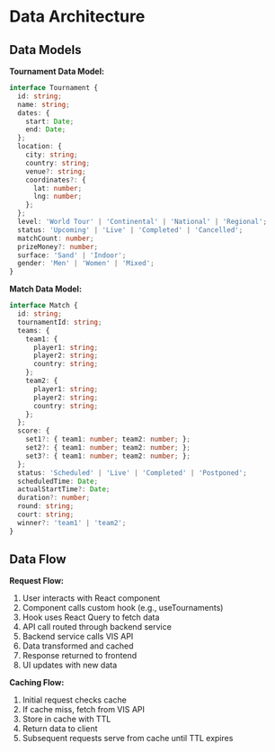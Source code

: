 # Data Architecture

## Data Models

**Tournament Data Model:**
```typescript
interface Tournament {
  id: string;
  name: string;
  dates: {
    start: Date;
    end: Date;
  };
  location: {
    city: string;
    country: string;
    venue?: string;
    coordinates?: {
      lat: number;
      lng: number;
    };
  };
  level: 'World Tour' | 'Continental' | 'National' | 'Regional';
  status: 'Upcoming' | 'Live' | 'Completed' | 'Cancelled';
  matchCount: number;
  prizeMoney?: number;
  surface: 'Sand' | 'Indoor';
  gender: 'Men' | 'Women' | 'Mixed';
}
```

**Match Data Model:**
```typescript
interface Match {
  id: string;
  tournamentId: string;
  teams: {
    team1: {
      player1: string;
      player2: string;
      country: string;
    };
    team2: {
      player1: string;
      player2: string;
      country: string;
    };
  };
  score: {
    set1?: { team1: number; team2: number; };
    set2?: { team1: number; team2: number; };
    set3?: { team1: number; team2: number; };
  };
  status: 'Scheduled' | 'Live' | 'Completed' | 'Postponed';
  scheduledTime: Date;
  actualStartTime?: Date;
  duration?: number;
  round: string;
  court: string;
  winner?: 'team1' | 'team2';
}
```

## Data Flow

**Request Flow:**
1. User interacts with React component
2. Component calls custom hook (e.g., useTournaments)
3. Hook uses React Query to fetch data
4. API call routed through backend service
5. Backend service calls VIS API
6. Data transformed and cached
7. Response returned to frontend
8. UI updates with new data

**Caching Flow:**
1. Initial request checks cache
2. If cache miss, fetch from VIS API
3. Store in cache with TTL
4. Return data to client
5. Subsequent requests serve from cache until TTL expires
